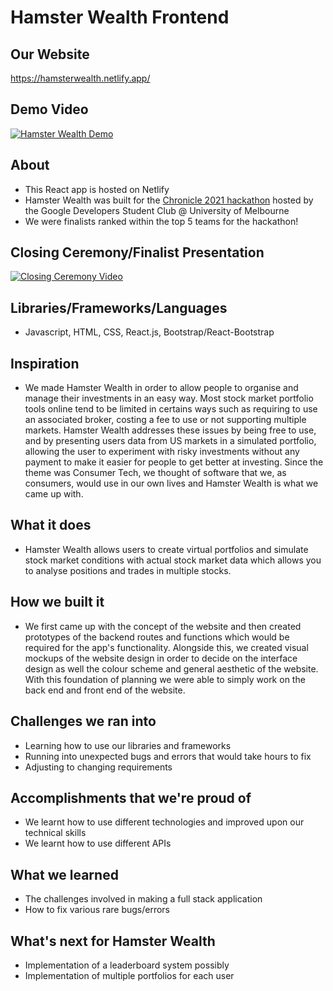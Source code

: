# Hamster Wealth Frontend 
## Our Website
https://hamsterwealth.netlify.app/

## Demo Video
[![Hamster Wealth Demo](https://img.youtube.com/vi/zVAsgCCAMMs/0.jpg)](https://www.youtube.com/watch?v=zVAsgCCAMMs)

## About
- This React app is hosted on Netlify
- Hamster Wealth was built for the [Chronicle 2021 hackathon](http://chronicle2021.com/) hosted by the Google Developers Student Club @ University of Melbourne
- We were finalists ranked within the top 5 teams for the hackathon!

## Closing Ceremony/Finalist Presentation
[![Closing Ceremony Video](https://img.youtube.com/vi/GztWvmH6VoI/0.jpg)](https://www.youtube.com/watch?v=GztWvmH6VoI&t=4990s)

## Libraries/Frameworks/Languages
- Javascript, HTML, CSS, React.js, Bootstrap/React-Bootstrap

## Inspiration
- We made Hamster Wealth in order to allow people to organise and manage their investments in an easy way. Most stock market portfolio tools online tend to be limited in certains ways such as requiring to use an associated broker, costing a fee to use or not supporting multiple markets. Hamster Wealth addresses these issues by being free to use, and by presenting users data from US markets in a simulated portfolio, allowing the user to experiment with risky investments without any payment to make it easier for people to get better at investing. Since the theme was Consumer Tech, we thought of software that we, as consumers, would use in our own lives and Hamster Wealth is what we came up with.

## What it does
- Hamster Wealth allows users to create virtual portfolios and simulate stock market conditions with actual stock market data which allows you to analyse positions and trades in multiple stocks.

## How we built it
- We first came up with the concept of the website and then created prototypes of the backend routes and functions which would be required for the app's functionality. Alongside this, we created visual mockups of the website design in order to decide on the interface design as well the colour scheme and general aesthetic of the website. With this foundation of planning we were able to simply work on the back end and front end of the website.

## Challenges we ran into
- Learning how to use our libraries and frameworks
- Running into unexpected bugs and errors that would take hours to fix
- Adjusting to changing requirements

## Accomplishments that we're proud of
- We learnt how to use different technologies and improved upon our technical skills
- We learnt how to use different APIs 

## What we learned
- The challenges involved in making a full stack application
- How to fix various rare bugs/errors

## What's next for Hamster Wealth
- Implementation of a leaderboard system possibly
- Implementation of multiple portfolios for each user
